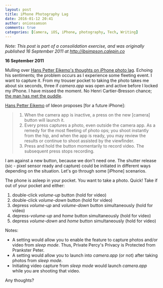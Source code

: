 ```yaml
---
layout: post
title: iPhone Photography Lag
date: 2016-01-12 20:41
author: onionsamson
comments: true
categories: [Camera, iOS, iPhone, photography, Tech, Writing]
---
```

<p><em>Note: This post is part of a consolidation exercise, and was originally published 16 September 2011 at <a href="http://ibsimpson.calepin.co">http://ibsimpson.calepin.co</a></em></p>

<p><strong>16 September 2011</strong></p>

<p>Mulling over <a href="http://openideas.ideon.co/2011/instagram-is-far-from-instant" title="Instagram is far from Instant">Hans Petter Eikemo's thoughts on iPhone photo lag</a>. Echoing his sentiments; the problem occurs as I experience some fleeting event. I want to capture it. From my trouser pocket to taking the photo takes me about six seconds, three if <em>camera.app</em> was open and active before I locked my iPhone. I have missed the moment. No Henri Cartier-Bresson chance; <a href="http://www.henricartierbresson.org/hcb/home_en.htm" title="Foundation Henri Cartier-Bresson">the man has met the puddle</a>.</p>

<p><a href="http://openideas.ideon.co" title="Ideon Open Ideas">Hans Petter Eikemo</a> of Ideon proposes [for a future iPhone]:</p>

<blockquote>
  <ol>
  <li>When the camera app is inactive, a press on the new [camera] button will launch it.</li>
  <li>Every press captures a photo, even outside the camera app. As a remedy for the most fleeting of photo ops; you shoot instantly from the hip, and when the app is ready, you may review the results or continue to shoot assisted by the viewfinder.</li>
  <li>Press and hold the button momentarily to record video. The subsequent press stops recording.</li>
  </ol>
</blockquote>

<p>I am against a new button, because we don't need one. The shutter release (sic - pixel sensor ready and capture) could be initiated in different ways depending on the situation. Let's go through some [iPhone] scenarios.</p>

<p>The phone is asleep in your pocket. You want to take a photo. Quick! Take if out of your pocket and either:</p>

<ol>
<li>double-click <em>volume-up</em> button (hold for video)</li>
<li>double-click <em>volume-down</em> button (hold for video)</li>
<li>depress <em>volume-up</em> and <em>volume-down</em> button simultaneously (hold for video)</li>
<li>depress-<em>volume-up</em> and <em>home</em> button simultaneously (hold for video)</li>
<li>depress <em>volume-down</em> and <em>home</em> button simultaneously (hold for video)</li>
</ol>

<p>Notes:</p>

<ul>
<li>A setting would allow you to enable the feature to capture photos and/or video from <em>sleep mode</em>. Thus, Private Percy's Privacy is Protected from Prankster Peter.</li>
<li>A setting would allow you to launch into <em>camera.app</em> (or not) after taking photos from <em>sleep mode</em>.</li>
<li>Initiating video capture from <em>sleep mode</em> would launch <em>camera.app</em> while you are shooting that video.</li>
</ul>

<p>Any thoughts?</p>
